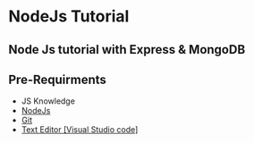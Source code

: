 # NodeJs Tutorial

## Node Js tutorial with Express &amp; MongoDB

## Pre-Requirments 

- JS Knowledge 
- [NodeJs](https://nodejs.org/en/download/) 
- [Git](https://git-scm.com/downloads)
- [Text Editor [Visual Studio code]](https://code.visualstudio.com/)